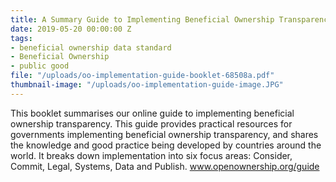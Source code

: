 ```yaml
---
title: A Summary Guide to Implementing Beneficial Ownership Transparency
date: 2019-05-20 00:00:00 Z
tags:
- beneficial ownership data standard
- Beneficial Ownership
- public good
file: "/uploads/oo-implementation-guide-booklet-68508a.pdf"
thumbnail-image: "/uploads/oo-implementation-guide-image.JPG"
---
```


This booklet summarises our online guide to implementing beneficial ownership transparency. This guide provides practical resources for governments implementing beneficial ownership transparency, and shares the knowledge and good practice being developed by countries around the world. It breaks down implementation into six focus areas: Consider, Commit, Legal, Systems, Data and Publish. www.openownership.org/guide
